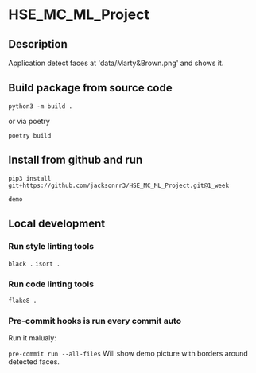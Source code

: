 # HSE_MC_ML_Project


## Description

Application detect faces at 'data/Marty&Brown.png' and shows it. 


## Build package from source code

```python3 -m build .```

or via poetry

```poetry build```


## Install from github and run

```pip3 install git+https://github.com/jacksonrr3/HSE_MC_ML_Project.git@1_week```

```demo```


## Local development

### Run style linting tools

```black .```
```isort .```

### Run code linting tools

```flake8 .```

### Pre-commit hooks is run every commit auto
Run it malualy:

```pre-commit run --all-files```
Will show demo picture with borders around detected faces.
